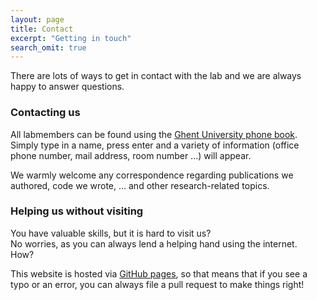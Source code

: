 ```yaml
---
layout: page
title: Contact
excerpt: "Getting in touch"
search_omit: true
---
```


There are lots of ways to get in contact with the lab and we are always happy to answer questions.

### Contacting us

All labmembers can be found using the [Ghent University phone book](https://telefoonboek.ugent.be/en/?gatewayed=true&next=%2Fnl%2F%3F).
Simply type in a name, press enter and a variety of information (office phone number, mail address, room number ...) will appear.

We warmly welcome any correspondence regarding publications we authored, code we wrote, ... and other research-related topics.

### Helping us without visiting

You have valuable skills, but it is hard to visit us?   
No worries, as you can always lend a helping hand using the internet.   
How?   

This website is hosted via [GitHub pages](https://github.com/CogComNeuroSci/CogComNeuroSci.github.io), so that means that if you see a typo or an error, you can always file a pull request to make things right!   
